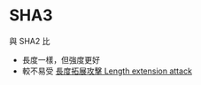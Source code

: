 # SHA3
與 SHA2 比
- 長度一樣，但強度更好
- 較不易受 [長度拓展攻擊 Length extension attack](https://en.wikipedia.org/wiki/Length_extension_attack)